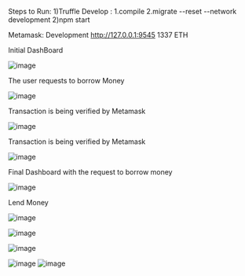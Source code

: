 Steps to Run:
1)Truffle Develop : 1.compile
                    2.migrate --reset --network development
2)npm start

Metamask:
Development
http://127.0.0.1:9545
1337
ETH

Initial DashBoard 

![image](https://github.com/user-attachments/assets/88ffd02a-a391-4bdd-abf4-c0491e8bc38c)


The user requests to borrow Money

![image](https://github.com/user-attachments/assets/6813ef84-34ef-4924-80ec-1a2e8cecb32f)

Transaction is being verified by Metamask


![image](https://github.com/user-attachments/assets/1564dad7-cc3a-4c59-aad4-c865b8ad8eb0)

Transaction is being verified by Metamask

![image](https://github.com/user-attachments/assets/c71e52bb-b577-4699-869d-0600bfa40300)

Final Dashboard with the request to borrow money

![image](https://github.com/user-attachments/assets/69019fe6-6bce-419a-af23-e11a1cb1db66)

Lend Money

![image](https://github.com/user-attachments/assets/50c08b59-918e-4b61-9c7f-0632869e6721)

![image](https://github.com/user-attachments/assets/13403319-2f93-4704-b85f-164af444f76a)

![image](https://github.com/user-attachments/assets/bd03a45f-8f33-43c7-90d2-11807a285210)

![image](https://github.com/user-attachments/assets/02c61447-c9fb-489e-a12a-f1653e1870c6)
![image](https://github.com/user-attachments/assets/512ccb7f-bb62-4f93-9d4d-132c01111d87)
